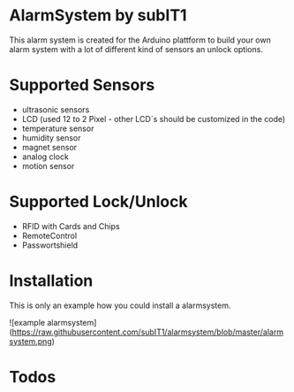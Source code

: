 # AlarmSystem by subIT1

This alarm system is created for the Arduino plattform to build your own alarm system with a lot of different kind of sensors an unlock options.

# Supported Sensors

- ultrasonic sensors
- LCD (used 12 to 2 Pixel - other LCD´s should be customized in the code)
- temperature sensor
- humidity sensor
- magnet sensor
- analog clock
- motion sensor

# Supported Lock/Unlock

- RFID with Cards and Chips
- RemoteControl
- Passwortshield

# Installation 

This is only an example how you could install a alarmsystem. 

![example alarmsystem] (https://raw.githubusercontent.com/subIT1/alarmsystem/blob/master/alarmsystem.png)

# Todos
